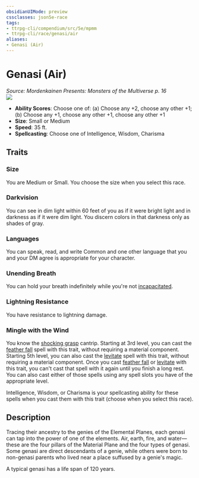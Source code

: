 ```yaml
---
obsidianUIMode: preview
cssclasses: json5e-race
tags:
- ttrpg-cli/compendium/src/5e/mpmm
- ttrpg-cli/race/genasi/air
aliases:
- Genasi (Air)
---
```

# Genasi (Air)
*Source: Mordenkainen Presents: Monsters of the Multiverse p. 16*  
![](/3-Mechanics/CLI/Compendium/races/img/genasi.webp#right)

- **Ability Scores**: Choose one of: (a) Choose any +2, choose any other +1; (b) Choose any +1, choose any other +1, choose any other +1
- **Size**: Small or Medium
- **Speed**: 35 ft.
- **Spellcasting**: Choose one of Intelligence, Wisdom, Charisma

## Traits

### Size

You are Medium or Small. You choose the size when you select this race.

### Darkvision

You can see in dim light within 60 feet of you as if it were bright light and in darkness as if it were dim light. You discern colors in that darkness only as shades of gray.

### Languages

You can speak, read, and write Common and one other language that you and your DM agree is appropriate for your character.

### Unending Breath

You can hold your breath indefinitely while you're not [incapacitated](/3-Mechanics/CLI/Rules/conditions.md#Incapacitated).

### Lightning Resistance

You have resistance to lightning damage.

### Mingle with the Wind

You know the [shocking grasp](/3-Mechanics/CLI/Compendium/spells/shocking-grasp.md) cantrip. Starting at 3rd level, you can cast the [feather fall](/3-Mechanics/CLI/Compendium/spells/feather-fall.md) spell with this trait, without requiring a material component. Starting 5th level, you can also cast the [levitate](/3-Mechanics/CLI/Compendium/spells/levitate.md) spell with this trait, without requiring a material component. Once you cast [feather fall](/3-Mechanics/CLI/Compendium/spells/feather-fall.md) or [levitate](/3-Mechanics/CLI/Compendium/spells/levitate.md) with this trait, you can't cast that spell with it again until you finish a long rest. You can also cast either of those spells using any spell slots you have of the appropriate level.

Intelligence, Wisdom, or Charisma is your spellcasting ability for these spells when you cast them with this trait (choose when you select this race).

## Description

Tracing their ancestry to the genies of the Elemental Planes, each genasi can tap into the power of one of the elements. Air, earth, fire, and water—these are the four pillars of the Material Plane and the four types of genasi. Some genasi are direct descendants of a genie, while others were born to non-genasi parents who lived near a place suffused by a genie's magic.

A typical genasi has a life span of 120 years.